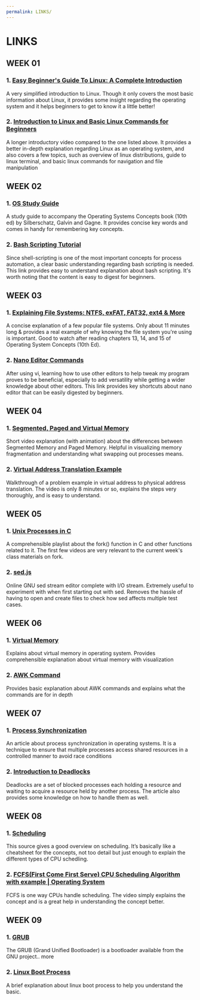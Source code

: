```yaml
---
permalink: LINKS/
---
```


# LINKS

## WEEK 01
### 1. [Easy Beginner's Guide To Linux: A Complete Introduction](https://www.youtube.com/watch?v=I8ik8pDTgJE)
A very simplified introduction to Linux. Though it only covers the most basic information about Linux, it provides some insight regarding the operating system and it helps beginners to get to know it a little better!

### 2. [Introduction to Linux and Basic Linux Commands for Beginners](https://www.youtube.com/watch?v=IVquJh3DXUA) 
A longer introductory video compared to the one listed above. It provides a better in-depth explanation regarding Linux as an operating system, and also covers a few topics, such as overview of linux distributions, guide to linux terminal, and basic linux commands for navigation and file manipulation

## WEEK 02
### 1. [OS Study Guide](https://www.os-book.com/OS10/study-guide/Study-Guide.pdf)
A study guide to accompany the Operating Systems Concepts book (10th ed) by Silberschatz, Galvin and Gagne. It provides concise key words and comes in handy for remembering key concepts.

### 2. [Bash Scripting Tutorial](https://www.freecodecamp.org/news/bash-scripting-tutorial-linux-shell-script-and-command-line-for-beginners/)
Since shell-scripting is one of the most important concepts for process automation, a clear basic understanding regarding bash scripting is needed. This link provides easy to understand explanation about bash scripting. It's worth noting that the content is easy to digest for beginners.

## WEEK 03
### 1. [Explaining File Systems: NTFS, exFAT, FAT32, ext4 & More](https://www.youtube.com/watch?v=_h30HBYxtws)
A concise explanation of a few popular file systems. Only about 11 minutes long & provides a real example of why knowing the file system you're using is important. Good to watch after reading chapters 13, 14, and 15 of Operating System Concepts (10th Ed).

### 2. [Nano Editor Commands](https://www.nano-editor.org/dist/latest/cheatsheet.html)
After using vi, learning how to use other editors to help tweak my program proves to be beneficial, especially to add versatility while getting a wider knowledge about other editors. This link provides key shortcuts about nano editor that can be easily digested by beginners.

## WEEK 04
### 1. [Segmented, Paged and Virtual Memory](https://www.youtube.com/watch?v=p9yZNLeOj4s&feature=youtu.be)
Short video explanation (with animation) about the differences between Segmented Memory and Paged Memory. Helpful in visualizing memory fragmentation and understanding what swapping out processes means.

### 2. [Virtual Address Translation Example](https://www.youtube.com/watch?v=DkxqhOZ1OYo)
Walkthrough of a problem example in virtual address to physical address translation. The video is only 8  minutes or so, explains the steps very thoroughly, and is easy to understand.

## WEEK 05
### 1. [Unix Processes in C](https://www.youtube.com/watch?v=cex9XrZCU14&list=PLfqABt5AS4FkW5mOn2Tn9ZZLLDwA3kZUY&pp=iAQB)
A comprehensible playlist about the fork() function in C and other functions related to it. The first few videos are very relevant to the current week's class materials on fork.

### 2. [sed.js](https://sed.js.org/index.html)
Online GNU sed stream editor complete with I/O stream. Extremely useful to experiment with when first starting out with sed. Removes the hassle of having to open and create files to check how sed affects multiple test cases.

## WEEK 06
### 1. [Virtual Memory](https://www.geeksforgeeks.org/virtual-memory-in-operating-system/)
Explains about virtual memory in operating system. Provides comprehensible explanation about virtual memory with visualization

### 2. [AWK Command](https://www.geeksforgeeks.org/awk-command-unixlinux-examples/)
Provides basic explanation about AWK commands and explains what the commands are for in depth

## WEEK 07
### 1. [Process Synchronization](https://www.studytonight.com/operating-system/process-synchronization)
An article about process synchronization in operating systems. It is a technique to ensure that multiple processes access shared resources in a controlled manner to avoid race conditions

### 2. [Introduction to Deadlocks](https://www.studytonight.com/operating-system/deadlocks)
Deadlocks are a set of blocked processes each holding a resource and waiting to acquire a resource held by another process. The article also provides some knowledge on how to handle them as well.

## WEEK 08
### 1. [Scheduling](https://applied-programming.github.io/Operating-Systems-Notes/4-Scheduling/)
This source gives a good overview on scheduling. It’s basically like a cheatsheet for the concepts, not too detail but just enough to explain the different types of CPU schedling.
                                                                             
### 2. [FCFS(First Come First Serve) CPU Scheduling Algorithm with example | Operating System](https://www.youtube.com/watch?v=WYo1SpUh9FI)
FCFS is one way CPUs handle scheduling. The video simply explains the concept and is a great help in understanding the concept better.

## WEEK 09
### 1. [GRUB](https://www.tutorialspoint.com/what-is-grub-in-linux)
The GRUB (Grand Unified Bootloader) is a bootloader available from the GNU project.. more

### 2. [Linux Boot Process](https://www.youtube.com/watch?v=mHB0Z-HUauo)
A brief explanation about linux boot process to help you understand the basic.
